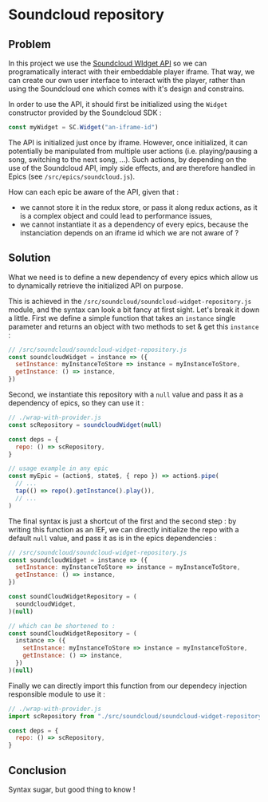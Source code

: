 # Soundcloud repository

## Problem

In this project we use the
[Soundcloud WIdget API](https://developers.soundcloud.com/docs/api/html5-widget)
so we can programatically interact with their embeddable player iframe. That
way, we can create our own user interface to interact with the player, rather
than using the Soundcloud one which comes with it's design and constrains.

In order to use the API, it should first be initialized using the `Widget`
constructor provided by the Soundcloud SDK :

```javascript
const myWidget = SC.Widget("an-iframe-id")
```

The API is initialized just once by iframe. However, once initialized, it
can potentially be manipulated from multiple user actions (i.e. playing/pausing
a song, switching to the next song, ...). Such actions, by depending on the use
of the Soundcloud API, imply side effects, and are therefore handled in Epics
(see `/src/epics/soundcloud.js`).

How can each epic be aware of the API, given that :
- we cannot store it in the redux store, or pass it along redux actions, as it
is a complex object and could lead to performance issues,
- we cannot instantiate it as a dependency of every epics, because the
instanciation depends on an iframe id which we are not aware of ?

## Solution

What we need is to define a new dependency of every epics which allow us to
dynamically retrieve the initialized API on purpose.

This is achieved in the `/src/soundcloud/soundcloud-widget-repository.js`
module, and the syntax can look a bit fancy at first sight. Let's break it down
a little. First we define a simple function that takes an `instance` single
parameter and returns an object with two methods to set & get this `instance` :

```javascript
// /src/soundcloud/soundcloud-widget-repository.js
const soundcloudWidget = instance => ({
  setInstance: myInstanceToStore => instance = myInstanceToStore,
  getInstance: () => instance,
})
```

Second, we instantiate this repository with a `null` value and pass it as a
dependency of epics, so they can use it :

```javascript
// ./wrap-with-provider.js
const scRepository = soundcloudWidget(null)

const deps = {
  repo: () => scRepository,
}

// usage example in any epic
const myEpic = (action$, state$, { repo }) => action$.pipe(
  // ...
  tap(() => repo().getInstance().play()),
  // ...
)
```

The final syntax is just a shortcut of the first and the second step : by
writing this function as an IEF, we can directly initialize the repo with a
default `null` value, and pass it as is in the epics dependencies :

```javascript
// /src/soundcloud/soundcloud-widget-repository.js
const soundcloudWidget = instance => ({
  setInstance: myInstanceToStore => instance = myInstanceToStore,
  getInstance: () => instance,
})

const soundCloudWidgetRepository = (
  soundcloudWidget,
)(null)

// which can be shortened to :
const soundCloudWidgetRepository = (
  instance => ({
    setInstance: myInstanceToStore => instance = myInstanceToStore,
    getInstance: () => instance,
  })
)(null)
```

Finally we can directly import this function from our dependecy injection
responsible module to use it :

```javascript
// ./wrap-with-provider.js
import scRepository from "./src/soundcloud/soundcloud-widget-repository.js"

const deps = {
  repo: () => scRepository,
}
```

## Conclusion

Syntax sugar, but good thing to know !
